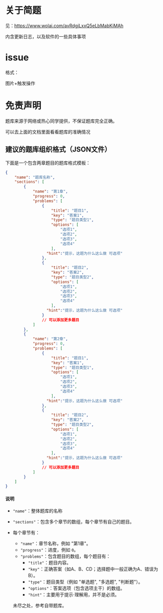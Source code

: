 # 关于简题

见：https://www.wolai.com/avRdgjLxxQ5eLbMabKiMAh

内含更新日志，以及软件的一些具体事项

# issue

格式：

图片+触发操作

# 免责声明

题库来源于网络或热心同学提供，不保证题库完全正确。

可以去上面的文档里面看看题库的准确情况


## 建议的题库组织格式（JSON文件）

下面是一个包含两章题目的题库格式模板：

```json
{
    "name": "题库名称",
    "sections": [
        {
            "name": "第1章",
            "progress": 0,
            "problems": [
                {
                    "title": "题目1",
                    "key": "答案1",
                    "type": "题目类型1",
                    "options": [
                        "选项1",
                        "选项2",
                        "选项3",
                        "选项4"
                    ],
                  "hint":"提示，这题为什么这么做 可选项"
                },
                {
                    "title": "题目2",
                    "key": "答案2",
                    "type": "题目类型2",
                    "options": [
                        "选项1",
                        "选项2",
                        "选项3",
                        "选项4"
                    ],
                  "hint":"提示，这题为什么这么做 可选项"
                }
                // 可以添加更多题目
            ]
        },
        {
            "name": "第2章",
            "progress": 0,
            "problems": [
                {
                    "title": "题目1",
                    "key": "答案1",
                    "type": "题目类型1",
                    "options": [
                        "选项1",
                        "选项2",
                        "选项3",
                        "选项4"
                    ],
                  "hint":"提示，这题为什么这么做 可选项"
                },
                {
                    "title": "题目2",
                    "key": "答案2",
                    "type": "题目类型2",
                    "options": [
                        "选项1",
                        "选项2",
                        "选项3",
                        "选项4"
                    ],
                  "hint":"提示，这题为什么这么做 可选项"
                }
                // 可以添加更多题目
            ]
        }
    ]
}
```

#### 说明

- `"name"`：整体题库的名称

- `"sections"`：包含多个章节的数组，每个章节有自己的题目。

- 每个章节有：

    - `"name"`：章节名称，例如 "第1章"。
    - `"progress"`：进度，例如 `0`。
    - `"problems"`：包含题目的数组，每个题目有：
        - `"title"`：题目内容。
        - `"key"`：正确答案（如A、B、CD；选择题中一般正确为A、错误为B）。
        - `"type"`：题目类型（例如 "单选题", "多选题", "判断题"）。
        - `"options"`：答案选项（包含选项主干）的数组。
        - `"hint"`：主要用于提示·理解用，并不是必须。

  未尽之处，参考自带题库。